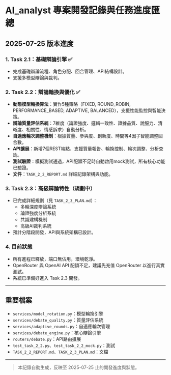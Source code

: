# AI_analyst 專案開發記錄與任務進度匯總

## 2025-07-25 版本進度

### 1. Task 2.1：基礎辯論引擎 ✅
- 完成基礎辯論流程、角色分配、回合管理、API結構設計。
- 支援多模型辯論與裁判。

### 2. Task 2.2：辯論輪換與優化 ✅
- **動態模型輪換算法**：實作5種策略（FIXED, ROUND_ROBIN, PERFORMANCE_BASED, ADAPTIVE, BALANCED），支援性能監控與智能決策。
- **辯論質量評估系統**：7維度（論證強度、邏輯一致性、證據品質、說服力、清晰度、相關性、情感訴求）自動分析。
- **自適應輪次調整機制**：根據質量、參與度、創新度、時間等4因子智能調整回合數。
- **API擴展**：新增7個REST端點，支援質量報告、輪換控制、輪次調整、分析查詢。
- **測試驗證**：模擬測試通過，API配額不足時自動啟用mock測試，所有核心功能已驗證。
- **文件**：`TASK_2_2_REPORT.md` 詳細記錄架構與功能。

### 3. Task 2.3：高級辯論特性（規劃中）
- 已完成詳細規劃（見 `TASK_2_3_PLAN.md`）：
  - 多輪深度辯論系統
  - 論證強度分析系統
  - 共識建構機制
  - 高級AI裁判系統
- 預計分階段開發，API與系統架構已設計。

### 4. 目前狀態
- 所有進程已釋放，端口無佔用，環境乾淨。
- OpenRouter 與 OpenAI API 配額不足，建議先充值 OpenRouter 以進行真實測試。
- 系統已準備好進入 Task 2.3 開發。

---

## 重要檔案
- `services/model_rotation.py`：模型輪換引擎
- `services/debate_quality.py`：質量評估系統
- `services/adaptive_rounds.py`：自適應輪次管理
- `services/debate_engine.py`：核心辯論引擎
- `routers/debate.py`：API路由擴展
- `test_task_2_2.py`、`test_task_2_2_mock.py`：測試
- `TASK_2_2_REPORT.md`、`TASK_2_3_PLAN.md`：文檔

---

> 本記錄自動生成，反映至 2025-07-25 止的開發進度與狀態。
